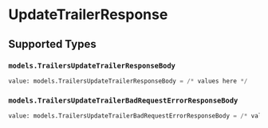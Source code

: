 # UpdateTrailerResponse


## Supported Types

### `models.TrailersUpdateTrailerResponseBody`

```python
value: models.TrailersUpdateTrailerResponseBody = /* values here */
```

### `models.TrailersUpdateTrailerBadRequestErrorResponseBody`

```python
value: models.TrailersUpdateTrailerBadRequestErrorResponseBody = /* values here */
```

